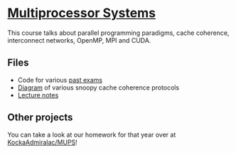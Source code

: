 # [Multiprocessor Systems](https://siwiki.rs/wiki/Мултипроцесорски_системи)

This course talks about parallel programming paradigms, cache coherence,
interconnect networks, OpenMP, MPI and CUDA.

## Files
- Code for various [past exams](http://mups.etf.bg.ac.rs/ispiti/)
- [Diagram](./MUPS%20Snoopy%20protokoli.drawio) of various snoopy cache
  coherence protocols
- [Lecture notes](./notes.md)

## Other projects
You can take a look at our homework for that year over at
[KockaAdmiralac/MUPS](https://github.com/KockaAdmiralac/MUPS)!
